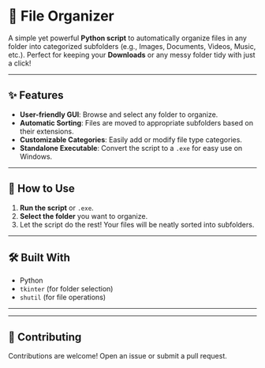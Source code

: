 # 📁 File Organizer

A simple yet powerful **Python script** to automatically organize files in any folder into categorized subfolders (e.g., Images, Documents, Videos, Music, etc.). Perfect for keeping your **Downloads** or any messy folder tidy with just a click!

---

## ✨ Features
- **User-friendly GUI**: Browse and select any folder to organize.
- **Automatic Sorting**: Files are moved to appropriate subfolders based on their extensions.
- **Customizable Categories**: Easily add or modify file type categories.
- **Standalone Executable**: Convert the script to a `.exe` for easy use on Windows.

---

## 📂 How to Use
1. **Run the script** or `.exe`.
2. **Select the folder** you want to organize.
3. Let the script do the rest! Your files will be neatly sorted into subfolders.

---

## 🛠️ Built With
- Python
- `tkinter` (for folder selection)
- `shutil` (for file operations)

---



---

## 🤝 Contributing
Contributions are welcome! Open an issue or submit a pull request.
